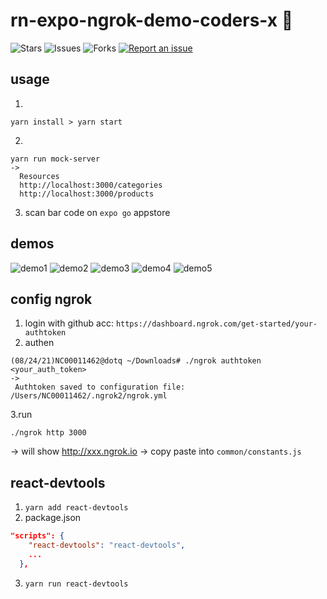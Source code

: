 # rn-expo-ngrok-demo-coders-x 🐳

![Stars](https://img.shields.io/github/stars/tquangdo/rn-expo-ngrok-demo-coders-x?color=f05340)
![Issues](https://img.shields.io/github/issues/tquangdo/rn-expo-ngrok-demo-coders-x?color=f05340)
![Forks](https://img.shields.io/github/forks/tquangdo/rn-expo-ngrok-demo-coders-x?color=f05340)
[![Report an issue](https://img.shields.io/badge/Support-Issues-green)](https://github.com/tquangdo/rn-expo-ngrok-demo-coders-x/issues/new)

## usage
1.
```shell
yarn install > yarn start
```
2.
```shell
yarn run mock-server
->
  Resources
  http://localhost:3000/categories
  http://localhost:3000/products
```
3. scan bar code on `expo go` appstore

## demos
![demo1](screenshots/demo1.jpeg)
![demo2](screenshots/demo2.jpeg)
![demo3](screenshots/demo3.jpeg)
![demo4](screenshots/demo4.jpeg)
![demo5](screenshots/demo5.jpeg)

## config ngrok
1. login with github acc: `https://dashboard.ngrok.com/get-started/your-authtoken`
2. authen
```shell
(08/24/21)NC00011462@dotq ~/Downloads# ./ngrok authtoken <your_auth_token>
->
 Authtoken saved to configuration file: /Users/NC00011462/.ngrok2/ngrok.yml
```
3.run
```shell
./ngrok http 3000
```
-> will show http://xxx.ngrok.io -> copy paste into `common/constants.js`

## react-devtools
1. `yarn add react-devtools`
2. package.json
```json
"scripts": {
    "react-devtools": "react-devtools",
    ...
  },
```
3. `yarn run react-devtools` 
